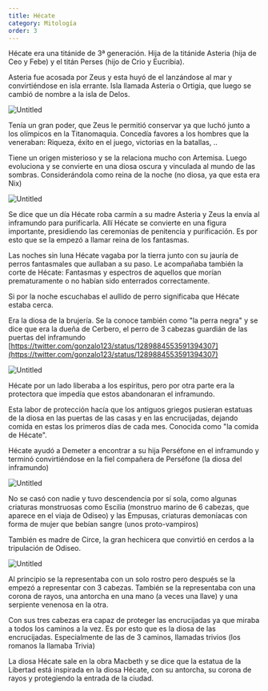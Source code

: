```yaml
---
title: Hécate
category: Mitología
order: 3
---
```


Hécate era una titánide de 3ª generación. Hija de la titánide Asteria (hija de Ceo y Febe) y el titán Perses (hijo de Crio y Eucribia). 

Asteria fue acosada por Zeus y esta huyó de el lanzándose al mar y convirtiéndose en isla errante. Isla llamada Asteria o Ortigia, que luego se cambió de nombre a la isla de Delos.

![Untitled]({{site.baseurl}}/images/Hecate%20892b391f5dfd4e959eb31bc39c90a198/Hecate_-_Wikipedia__la_enciclopedia_libre.png)

Tenía un gran poder, que Zeus le permitió conservar ya que luchó junto a los olímpicos en la Titanomaquia. Concedía favores a los hombres que la veneraban: Riqueza, éxito en el juego, victorias en la batallas, ..

Tiene un origen misterioso y se la relaciona mucho con Artemisa. Luego evoluciona y se convierte en una diosa oscura y vinculada al mundo de las sombras. Considerándola como reina de la noche (no diosa, ya que esta era Nix)

![Untitled]({{site.baseurl}}/images/Hecate%20892b391f5dfd4e959eb31bc39c90a198/Wenceslas_Hollar_-_The_Greek_gods__Diana_-_Hecate_-_Wikipedia__la_enciclopedia_libre.png)

Se dice que un día Hécate roba carmín a su madre Asteria y Zeus la envía al inframundo para purificarla. Allí Hécate se convierte en una figura importante, presidiendo las ceremonias de penitencia y purificación. Es por esto que se la empezó a llamar reina de los fantasmas.

Las noches sin luna Hécate vagaba por la tierra junto con su jauría de perros fantasmales que aullaban a su paso. Le acompañaba también la corte de Hécate: Fantasmas y espectros de aquellos que morían prematuramente o no habían sido enterrados correctamente.

Si por la noche escuchabas el aullido de perro significaba que Hécate estaba cerca.

Era la diosa de la brujería. Se la conoce también como "la perra negra" y se dice que era la dueña de Cerbero, el perro de 3 cabezas guardián de las puertas del inframundo [https://twitter.com/gonzalo123/status/1289884553591394307](https://twitter.com/gonzalo123/status/1289884553591394307)

![Untitled]({{site.baseurl}}/images/Hecate%20892b391f5dfd4e959eb31bc39c90a198/HEKATE_CULT_-_Mitologia_griega.png)

Hécate por un lado liberaba a los espíritus, pero por otra parte era la protectora que impedía que estos abandonaran el inframundo.

Esta labor de protección hacía que los antiguos griegos pusieran estatuas de la diosa en las puertas de las casas y en las encrucijadas, dejando comida en estas los primeros días de cada mes. Conocida como "la comida de Hécate".

Hécate ayudó a Demeter a encontrar a su hija Perséfone en el inframundo y terminó convirtiéndose en la fiel compañera de Perséfone (la diosa del inframundo)

![Untitled]({{site.baseurl}}/images/Hecate%20892b391f5dfd4e959eb31bc39c90a198/LOS_SIMBOLOS_Y_SU_SIGNIFICADO__Hecate_diosa_griega.png)

No se casó con nadie y tuvo descendencia por sí sola, como algunas criaturas monstruosas como Escilia (monstruo marino de 6 cabezas, que aparece en el viaja de Odiseo) y las Empusas, criaturas demoníacas con forma de mujer que bebían sangre (unos proto-vampiros)

También es madre de Circe, la gran hechicera que convirtió en cerdos a la tripulación de Odiseo.

![Untitled]({{site.baseurl}}/images/Hecate%20892b391f5dfd4e959eb31bc39c90a198/Circe_Offering_the_Cup_to_Odysseus_-_Circe_-_Wikipedia__la_enciclopedia_libre.png)

Al principio se la representaba con un solo rostro pero después se la empezó a representar con 3 cabezas. También se la representaba con una corona de rayos, una antorcha en una mano (a veces una llave) y una serpiente venenosa en la otra.

Con sus tres cabezas era capaz de proteger las encrucijadas ya que miraba a todos los caminos a la vez. Es por esto que es la diosa de las encrucijadas. Especialmente de las de 3 caminos, llamadas trivios (los romanos la llamaba Trivia)

La diosa Hécate sale en la obra Macbeth y se dice que la estatua de la Libertad está inspirada en la diosa Hécate, con su antorcha, su corona de rayos y protegiendo la entrada de la ciudad.
